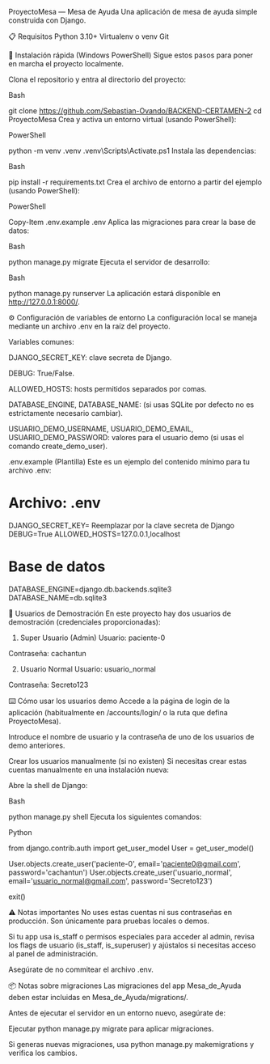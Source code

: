 ProyectoMesa — Mesa de Ayuda
Una aplicación de mesa de ayuda simple construida con Django.

📋 Requisitos
Python 3.10+
Virtualenv o venv
Git

🚀 Instalación rápida (Windows PowerShell)
Sigue estos pasos para poner en marcha el proyecto localmente.

Clona el repositorio y entra al directorio del proyecto:

Bash

git clone https://github.com/Sebastian-Ovando/BACKEND-CERTAMEN-2
cd ProyectoMesa
Crea y activa un entorno virtual (usando PowerShell):

PowerShell

python -m venv .venv
.venv\Scripts\Activate.ps1
Instala las dependencias:

Bash

pip install -r requirements.txt
Crea el archivo de entorno a partir del ejemplo (usando PowerShell):

PowerShell

Copy-Item .env.example .env
Aplica las migraciones para crear la base de datos:

Bash

python manage.py migrate
Ejecuta el servidor de desarrollo:

Bash

python manage.py runserver
La aplicación estará disponible en http://127.0.0.1:8000/.

⚙️ Configuración de variables de entorno
La configuración local se maneja mediante un archivo .env en la raíz del proyecto.

Variables comunes:

DJANGO_SECRET_KEY: clave secreta de Django.

DEBUG: True/False.

ALLOWED_HOSTS: hosts permitidos separados por comas.

DATABASE_ENGINE, DATABASE_NAME: (si usas SQLite por defecto no es estrictamente necesario cambiar).

USUARIO_DEMO_USERNAME, USUARIO_DEMO_EMAIL, USUARIO_DEMO_PASSWORD: valores para el usuario demo (si usas el comando create_demo_user).

.env.example (Plantilla)
Este es un ejemplo del contenido mínimo para tu archivo .env:

# Archivo: .env
DJANGO_SECRET_KEY= Reemplazar por la clave secreta de Django
DEBUG=True
ALLOWED_HOSTS=127.0.0.1,localhost

# Base de datos
DATABASE_ENGINE=django.db.backends.sqlite3
DATABASE_NAME=db.sqlite3

🧪 Usuarios de Demostración
En este proyecto hay dos usuarios de demostración (credenciales proporcionadas):

1. Super Usuario (Admin)
Usuario: paciente-0

Contraseña: cachantun

2. Usuario Normal
Usuario: usuario_normal

Contraseña: Secreto123

⌨️ Cómo usar los usuarios demo
Accede a la página de login de la aplicación (habitualmente en /accounts/login/ o la ruta que defina ProyectoMesa).

Introduce el nombre de usuario y la contraseña de uno de los usuarios de demo anteriores.

Crear los usuarios manualmente (si no existen)
Si necesitas crear estas cuentas manualmente en una instalación nueva:

Abre la shell de Django:

Bash

python manage.py shell
Ejecuta los siguientes comandos:

Python

from django.contrib.auth import get_user_model
User = get_user_model()

User.objects.create_user('paciente-0', email='paciente0@gmail.com', password='cachantun')
User.objects.create_user('usuario_normal', email='usuario_normal@gmail.com', password='Secreto123')

exit()

⚠️ Notas importantes
No uses estas cuentas ni sus contraseñas en producción. Son únicamente para pruebas locales o demos.

Si tu app usa is_staff o permisos especiales para acceder al admin, revisa los flags de usuario (is_staff, is_superuser) y ajústalos si necesitas acceso al panel de administración.

Asegúrate de no commitear el archivo .env.

📦 Notas sobre migraciones
Las migraciones del app Mesa_de_Ayuda deben estar incluidas en Mesa_de_Ayuda/migrations/.

Antes de ejecutar el servidor en un entorno nuevo, asegúrate de:

Ejecutar python manage.py migrate para aplicar migraciones.

Si generas nuevas migraciones, usa python manage.py makemigrations y verifica los cambios.
